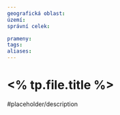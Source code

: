 ```yaml
---
geografická oblast: 
území: 
správní celek: 

prameny: 
tags: 
aliases: 
---
```

# <% tp.file.title %>

#placeholder/description